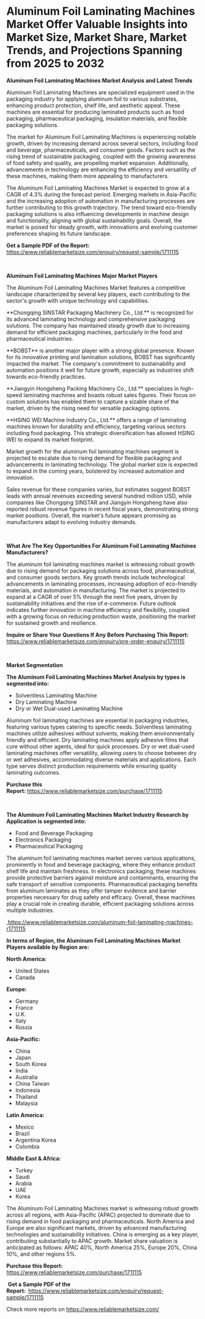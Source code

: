 <p><h1>Aluminum Foil Laminating Machines Market Offer Valuable Insights into Market Size, Market Share, Market Trends, and Projections Spanning from 2025 to 2032</h1></p><p><strong>Aluminum Foil Laminating Machines Market Analysis and Latest Trends</strong></p>
<p><p>Aluminum Foil Laminating Machines are specialized equipment used in the packaging industry for applying aluminum foil to various substrates, enhancing product protection, shelf life, and aesthetic appeal. These machines are essential for producing laminated products such as food packaging, pharmaceutical packaging, insulation materials, and flexible packaging solutions. </p><p>The market for Aluminum Foil Laminating Machines is experiencing notable growth, driven by increasing demand across several sectors, including food and beverage, pharmaceuticals, and consumer goods. Factors such as the rising trend of sustainable packaging, coupled with the growing awareness of food safety and quality, are propelling market expansion. Additionally, advancements in technology are enhancing the efficiency and versatility of these machines, making them more appealing to manufacturers.</p><p>The Aluminum Foil Laminating Machines Market is expected to grow at a CAGR of 4.3% during the forecast period. Emerging markets in Asia-Pacific and the increasing adoption of automation in manufacturing processes are further contributing to this growth trajectory. The trend toward eco-friendly packaging solutions is also influencing developments in machine design and functionality, aligning with global sustainability goals. Overall, the market is poised for steady growth, with innovations and evolving customer preferences shaping its future landscape.</p></p>
<p><strong>Get a Sample PDF of the Report:&nbsp;</strong> <a href="https://www.reliablemarketsize.com/enquiry/request-sample/1711115?utm_campaign=3104&utm_medium=2&utm_source=Github&utm_content=ia&utm_term=27032025&utm_id=aluminum-foil-laminating-machines">https://www.reliablemarketsize.com/enquiry/request-sample/1711115</a></p>
<p>&nbsp;</p>
<p><strong>Aluminum Foil Laminating Machines Major Market Players</strong></p>
<p><p>The Aluminum Foil Laminating Machines Market features a competitive landscape characterized by several key players, each contributing to the sector's growth with unique technology and capabilities.</p><p>**Chongqing SINSTAR Packaging Machinery Co., Ltd.** is recognized for its advanced laminating technology and comprehensive packaging solutions. The company has maintained steady growth due to increasing demand for efficient packaging machines, particularly in the food and pharmaceutical industries.</p><p>**BOBST** is another major player with a strong global presence. Known for its innovative printing and lamination solutions, BOBST has significantly impacted the market. The company's commitment to sustainability and automation positions it well for future growth, especially as industries shift towards eco-friendly practices.</p><p>**Jiangyin Hongsheng Packing Machinery Co., Ltd.** specializes in high-speed laminating machines and boasts robust sales figures. Their focus on custom solutions has enabled them to capture a sizable share of the market, driven by the rising need for versatile packaging options.</p><p>**HSING WEI Machine Industry Co., Ltd.** offers a range of laminating machines known for durability and efficiency, targeting various sectors including food packaging. This strategic diversification has allowed HSING WEI to expand its market footprint.</p><p>Market growth for the aluminum foil laminating machines segment is projected to escalate due to rising demand for flexible packaging and advancements in laminating technology. The global market size is expected to expand in the coming years, bolstered by increased automation and innovation.</p><p>Sales revenue for these companies varies, but estimates suggest BOBST leads with annual revenues exceeding several hundred million USD, while companies like Chongqing SINSTAR and Jiangyin Hongsheng have also reported robust revenue figures in recent fiscal years, demonstrating strong market positions. Overall, the market's future appears promising as manufacturers adapt to evolving industry demands.</p></p>
<p>&nbsp;</p>
<p><strong>What Are The Key Opportunities For Aluminum Foil Laminating Machines Manufacturers?</strong></p>
<p><p>The aluminum foil laminating machines market is witnessing robust growth due to rising demand for packaging solutions across food, pharmaceutical, and consumer goods sectors. Key growth trends include technological advancements in laminating processes, increasing adoption of eco-friendly materials, and automation in manufacturing. The market is projected to expand at a CAGR of over 5% through the next five years, driven by sustainability initiatives and the rise of e-commerce. Future outlook indicates further innovation in machine efficiency and flexibility, coupled with a growing focus on reducing production waste, positioning the market for sustained growth and resilience.</p></p>
<p><strong>Inquire or Share Your Questions If Any Before Purchasing This Report:</strong> <a href="https://www.reliablemarketsize.com/enquiry/pre-order-enquiry/1711115?utm_campaign=3104&utm_medium=2&utm_source=Github&utm_content=ia&utm_term=27032025&utm_id=aluminum-foil-laminating-machines">https://www.reliablemarketsize.com/enquiry/pre-order-enquiry/1711115</a></p>
<p>&nbsp;</p>
<p><strong>Market Segmentation</strong></p>
<p><strong>The Aluminum Foil Laminating Machines Market Analysis by types is segmented into:</strong></p>
<p><ul><li>Solventless Laminating Machine</li><li>Dry Laminating Machine</li><li>Dry or Wet Dual-used Laminating Machine</li></ul></p>
<p><p>Aluminum foil laminating machines are essential in packaging industries, featuring various types catering to specific needs. Solventless laminating machines utilize adhesives without solvents, making them environmentally friendly and efficient. Dry laminating machines apply adhesive films that cure without other agents, ideal for quick processes. Dry or wet dual-used laminating machines offer versatility, allowing users to choose between dry or wet adhesives, accommodating diverse materials and applications. Each type serves distinct production requirements while ensuring quality laminating outcomes.</p></p>
<p><strong>Purchase this Report:&nbsp;</strong><a href="https://www.reliablemarketsize.com/purchase/1711115?utm_campaign=3104&utm_medium=2&utm_source=Github&utm_content=ia&utm_term=27032025&utm_id=aluminum-foil-laminating-machines">https://www.reliablemarketsize.com/purchase/1711115</a></p>
<p>&nbsp;</p>
<p><strong>The Aluminum Foil Laminating Machines Market Industry Research by Application is segmented into:</strong></p>
<p><ul><li>Food and Beverage Packaging</li><li>Electronics Packaging</li><li>Pharmaceutical Packaging</li></ul></p>
<p><p>The aluminum foil laminating machines market serves various applications, prominently in food and beverage packaging, where they enhance product shelf life and maintain freshness. In electronics packaging, these machines provide protective barriers against moisture and contaminants, ensuring the safe transport of sensitive components. Pharmaceutical packaging benefits from aluminum laminates as they offer tamper evidence and barrier properties necessary for drug safety and efficacy. Overall, these machines play a crucial role in creating durable, efficient packaging solutions across multiple industries.</p></p>
<p><a href="https://www.reliablemarketsize.com/aluminum-foil-laminating-machines-r1711115?utm_campaign=3104&utm_medium=2&utm_source=Github&utm_content=ia&utm_term=27032025&utm_id=aluminum-foil-laminating-machines">&nbsp;https://www.reliablemarketsize.com/aluminum-foil-laminating-machines-r1711115</a></p>
<p><strong>In terms of Region, the Aluminum Foil Laminating Machines Market Players available by Region are:</strong></p>
<p>
    <p> <strong> North America: </strong>
        <ul>
            <li>United States</li>
            <li>Canada</li>
        </ul>
        </p> 
    <p> <strong> Europe: </strong>
        <ul>
            <li>Germany</li>
            <li>France</li>
            <li>U.K.</li>
            <li>Italy</li>
            <li>Russia</li>
        </ul>
        </p> 
    <p> <strong> Asia-Pacific: </strong>
        <ul>
            <li>China</li>
            <li>Japan</li>
            <li>South Korea</li>
            <li>India</li>
            <li>Australia</li>
            <li>China Taiwan</li>
            <li>Indonesia</li>
            <li>Thailand</li>
            <li>Malaysia</li>
        </ul>
        </p> 
    <p> <strong> Latin America: </strong>
        <ul>
            <li>Mexico</li>
            <li>Brazil</li>
            <li>Argentina Korea</li>
            <li>Colombia</li>
        </ul>
        </p> 
    <p> <strong> Middle East & Africa: </strong>
        <ul>
            <li>Turkey</li>
            <li>Saudi</li>
            <li>Arabia</li>
            <li>UAE</li>
            <li>Korea</li>
        </ul>
    </p>
    </p>
<p><p>The Aluminum Foil Laminating Machines market is witnessing robust growth across all regions, with Asia-Pacific (APAC) projected to dominate due to rising demand in food packaging and pharmaceuticals. North America and Europe are also significant markets, driven by advanced manufacturing technologies and sustainability initiatives. China is emerging as a key player, contributing substantially to APAC growth. Market share valuation is anticipated as follows: APAC 40%, North America 25%, Europe 20%, China 10%, and other regions 5%.</p></p>
<p><strong>Purchase this Report: </strong><a href="https://www.reliablemarketsize.com/purchase/1711115?utm_campaign=3104&utm_medium=2&utm_source=Github&utm_content=ia&utm_term=27032025&utm_id=aluminum-foil-laminating-machines">https://www.reliablemarketsize.com/purchase/1711115</a></p>
<p>&nbsp;<strong>Get a Sample PDF of the Report:&nbsp;&nbsp;</strong><a href="https://www.reliablemarketsize.com/enquiry/request-sample/1711115?utm_campaign=3104&utm_medium=2&utm_source=Github&utm_content=ia&utm_term=27032025&utm_id=aluminum-foil-laminating-machines">https://www.reliablemarketsize.com/enquiry/request-sample/1711115</a></p>
<p><strong></strong></p>
<p>Check more reports on <a href="https://www.reliablemarketsize.com/?utm_campaign=3104&utm_medium=2&utm_source=Github&utm_content=ia&utm_term=27032025&utm_id=aluminum-foil-laminating-machines">https://www.reliablemarketsize.com/</a></p>